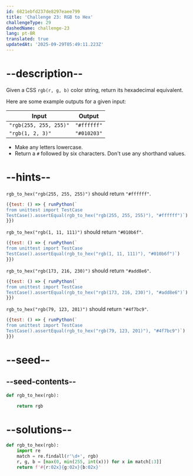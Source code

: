 ```yaml
---
id: 6821ebfd237de8297eaee799
title: 'Challenge 23: RGB to Hex'
challengeType: 29
dashedName: challenge-23
lang: pt-BR
translated: true
updatedAt: '2025-09-29T05:49:11.223Z'
---
```


# --description--

Given a CSS `rgb(r, g, b)` color string, return its hexadecimal equivalent.

Here are some example outputs for a given input:

| Input   | Output   |
|---------|----------|
| `"rgb(255, 255, 255)"`| `"#ffffff"` |
| `"rgb(1, 2, 3)"` | `"#010203"` |

- Make any letters lowercase.
- Return a `#` followed by six characters. Don't use any shorthand values.

# --hints--

`rgb_to_hex("rgb(255, 255, 255)")` should return `"#ffffff"`.

```js
({test: () => { runPython(`
from unittest import TestCase
TestCase().assertEqual(rgb_to_hex("rgb(255, 255, 255)"), "#ffffff")`)
}})
```

`rgb_to_hex("rgb(1, 11, 111)")` should return `"#010b6f"`.

```js
({test: () => { runPython(`
from unittest import TestCase
TestCase().assertEqual(rgb_to_hex("rgb(1, 11, 111)"), "#010b6f")`)
}})
```

`rgb_to_hex("rgb(173, 216, 230)")` should return `"#add8e6"`.

```js
({test: () => { runPython(`
from unittest import TestCase
TestCase().assertEqual(rgb_to_hex("rgb(173, 216, 230)"), "#add8e6")`)
}})
```

`rgb_to_hex("rgb(79, 123, 201)")` should return `"#4f7bc9"`.

```js
({test: () => { runPython(`
from unittest import TestCase
TestCase().assertEqual(rgb_to_hex("rgb(79, 123, 201)"), "#4f7bc9")`)
}})
```

# --seed--

## --seed-contents--

```py
def rgb_to_hex(rgb):

    return rgb
```

# --solutions--

```py
def rgb_to_hex(rgb):
    import re
    match = re.findall(r'\d+', rgb)
    r, g, b = [max(0, min(255, int(x))) for x in match[:3]]
    return f'#{r:02x}{g:02x}{b:02x}'
```
